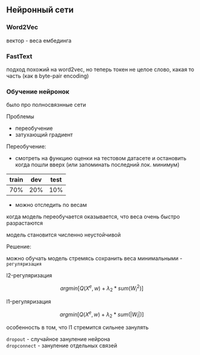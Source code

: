 
## Нейронный сети
###  Word2Vec

вектор - веса ембединга

### FastText

подход похожий на word2vec, но теперь токен не целое слово, какая то часть (как в byte-pair encoding)

### Обучение нейронок

было про полносвязнные сети

Проблемы
* переобучение
* затухающий градиент

Переобучение:
* смотреть на функцию оценки на тестовом датасете и остановить когда пошли вверх (или запоминать последний лок. минимум)

| train | dev | test |
| --- | --- | --- |
| 70% | 20% | 10% |

* можно отследить по весам

когда модель переобучается оказывается, что веса очень быстро разрастаются

модель становится численно неустойчивой

Решение:

можно обучать модель стремясь  сохранить веса минимальными - `регуляризация`

l2-регуляризация

$$ argmin [Q(X^{e}, w) + \lambda_{2} * sum(W_{i}^2)] $$

l1-регуляризация

$$ argmin [Q(X^{e}, w) + \lambda_{2} * sum(|W_{i}|)] $$

особенность в том, что l1 стремится сильнее занулять

`dropout` - случайное зануление нейрона \
`dropconnect` - зануление отдельных связей

